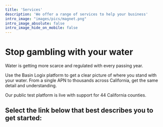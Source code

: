 ```yaml
---
title: 'Services'
description: 'We offer a range of services to help your business'
intro_image: "images/pics/magnet.png"
intro_image_absolute: false
intro_image_hide_on_mobile: false
---
```


# Stop gambling with your water

Water is getting more scarce and regulated with every passing year. 

Use the Basin Logix platform to get a clear picture of where you stand with your water. From a single APN to thousands across California, get the same detail and understanding.  

Our public test platform is live with support for 44 California counties.


## Select the link below that best describes you to get started: